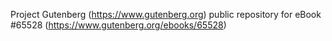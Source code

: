 Project Gutenberg (https://www.gutenberg.org) public repository for
eBook #65528 (https://www.gutenberg.org/ebooks/65528)
